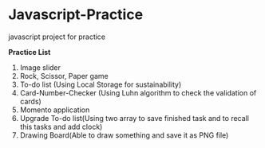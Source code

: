 # Javascript-Practice
 javascript project for practice

**Practice List**   
1. Image slider
2. Rock, Scissor, Paper game
3. To-do list (Using Local Storage for sustainability)
4. Card-Number-Checker (Using Luhn algorithm to check the validation of cards)
5. Momento application
6. Upgrade To-do list(Using two array to save finished task and to recall this tasks and add clock)
7. Drawing Board(Able to draw something and save it as PNG file)
